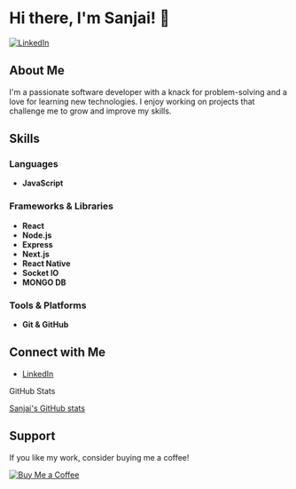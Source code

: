 # Hi there, I'm Sanjai! 👋

[![LinkedIn](https://img.shields.io/badge/LinkedIn-Connect-blue)](https://www.linkedin.com/in/sanjai-s-0048b8209)


## About Me

I'm a passionate software developer with a knack for problem-solving and a love for learning new technologies. I enjoy working on projects that challenge me to grow and improve my skills.

## Skills

### Languages
- **JavaScript**

### Frameworks & Libraries
- **React**
- **Node.js**
- **Express**
- **Next.js**
- **React Native**
- **Socket IO**
- **MONGO DB**

### Tools & Platforms
- **Git & GitHub**

## Connect with Me

- [LinkedIn](https://www.linkedin.com/in/sanjai-s-0048b8209)

GitHub Stats

[Sanjai's GitHub stats](https://github-readme-stats.vercel.app/api?username=SanjaiSadhasivam&show_icons=true&theme=radical)

## Support

If you like my work, consider buying me a coffee!

[![Buy Me a Coffee](https://img.shields.io/badge/Buy%20Me%20a%20Coffee-Support%20Me-orange)](https://www.buymeacoffee.com/SanjaiSadhasivam)
